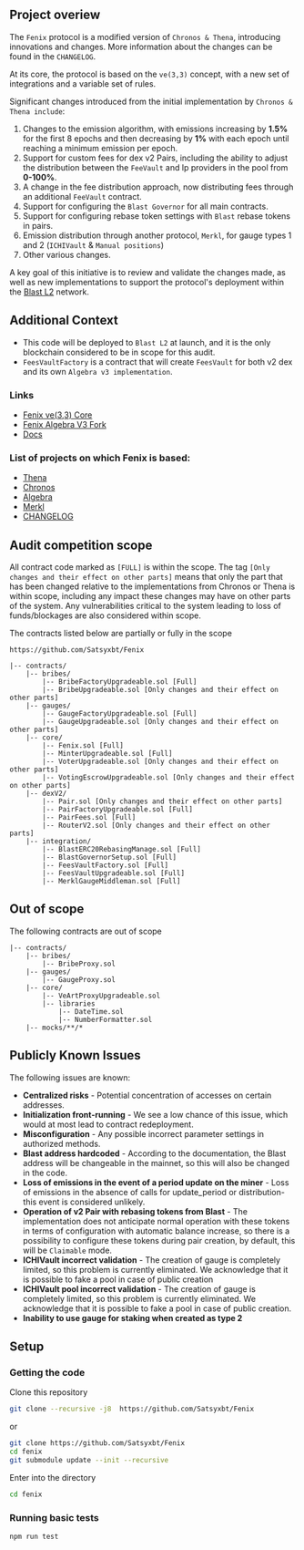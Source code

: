 
## Project overiew

The `Fenix` protocol is a modified version of `Chronos & Thena`, introducing innovations and changes. More information about the changes can be found in the `CHANGELOG`.

At its core, the protocol is based on the `ve(3,3)` concept, with a new set of integrations and a variable set of rules.

Significant changes introduced from the initial implementation by `Chronos & Thena include`:

1. Changes to the emission algorithm, with emissions increasing by **1.5%** for the first 8 epochs and then decreasing by **1%** with each epoch until reaching a minimum emission per epoch.
2. Support for custom fees for dex v2 Pairs, including the ability to adjust the distribution between the `FeeVault` and lp providers in the pool from **0-100%**.
3. A change in the fee distribution approach, now distributing fees through an additional `FeeVault` contract.
4. Support for configuring the `Blast Governor` for all main contracts.
5. Support for configuring rebase token settings with `Blast` rebase tokens in pairs.
6. Emission distribution through another protocol, `Merkl`, for gauge types 1 and 2 (`ICHIVault` & `Manual positions`)
7. Other various changes.
   
A key goal of this initiative is to review and validate the changes made, as well as new implementations to support the protocol's deployment within the [Blast L2](https://blast.io/en) network.

## Additional Context
* This code will be deployed to `Blast L2` at launch, and it is the only blockchain considered to be in scope for this audit.
* `FeesVaultFactory` is a contract that will create `FeesVault` for both v2 dex and its own `Algebra v3 implementation`.

### Links
- [Fenix ve(3,3) Core](https://github.com/Satsyxbt/Fenix)
- [Fenix Algebra V3 Fork](https://gitlab.com/Satsyxbt/fenix-dex-v3)
- [Docs](https://docs.fenixfinance.io/)

### List of projects on which Fenix is based:
- [Thena](https://github.com/ThenafiBNB/THENA-Contracts)
- [Chronos](https://github.com/ChronosEx/Chronos-ContractsV2)
- [Algebra](https://github.com/cryptoalgebra/Algebra/tree/master)
- [Merkl](https://github.com/AngleProtocol/merkl-contracts/)
- [CHANGELOG](https://github.com/Satsyxbt/Fenix/blob/main/CHANGELOG.md)
  
## Audit competition scope

All contract code marked as `[FULL]` is within the scope. The tag `[Only changes and their effect on other parts]` means that only the part that has been changed relative to the implementations from Chronos or Thena is within scope, including any impact these changes may have on other parts of the system. Any vulnerabilities critical to the system leading to loss of funds/blockages are also considered within scope.

The contracts listed below are partially or fully in the scope
```
https://github.com/Satsyxbt/Fenix

|-- contracts/
    |-- bribes/
        |-- BribeFactoryUpgradeable.sol [Full]
        |-- BribeUpgradeable.sol [Only changes and their effect on other parts]
    |-- gauges/
        |-- GaugeFactoryUpgradeable.sol [Full]
        |-- GaugeUpgradeable.sol [Only changes and their effect on other parts]
    |-- core/
        |-- Fenix.sol [Full]
        |-- MinterUpgradeable.sol [Full]
        |-- VoterUpgradeable.sol [Only changes and their effect on other parts]
        |-- VotingEscrowUpgradeable.sol [Only changes and their effect on other parts]
    |-- dexV2/
        |-- Pair.sol [Only changes and their effect on other parts]
        |-- PairFactoryUpgradeable.sol [Full]
        |-- PairFees.sol [Full]
        |-- RouterV2.sol [Only changes and their effect on other parts]
    |-- integration/
        |-- BlastERC20RebasingManage.sol [Full]
        |-- BlastGovernorSetup.sol [Full]
        |-- FeesVaultFactory.sol [Full]
        |-- FeesVaultUpgradeable.sol [Full]
        |-- MerklGaugeMiddleman.sol [Full]
```

## Out of scope
The following contracts are out of scope

```
|-- contracts/
    |-- bribes/
        |-- BribeProxy.sol
    |-- gauges/
        |-- GaugeProxy.sol
    |-- core/
        |-- VeArtProxyUpgradeable.sol
        |-- libraries
            |-- DateTime.sol
            |-- NumberFormatter.sol
    |-- mocks/**/*
```

## Publicly Known Issues
The following issues are known:

* **Centralized risks** - Potential concentration of accesses on certain addresses.
* **Initialization front-running** - We see a low chance of this issue, which would at most lead to contract redeployment.
* **Misconfiguration** - Any possible incorrect parameter settings in authorized methods.
* **Blast address hardcoded** - According to the documentation, the Blast address will be changeable in the mainnet, so this will also be changed in the code.
* **Loss of emissions in the event of a period update on the miner** -  Loss of emissions in the absence of calls for update_period or distribution- this event is considered unlikely.
* **Operation of v2 Pair with rebasing tokens from Blast** - The implementation does not anticipate normal operation with these tokens in terms of configuration with automatic balance increase, so there is a possibility to configure these tokens during pair creation, by default, this will be `Claimable` mode.
* **ICHIVault incorrect validation** - The creation of gauge is completely limited, so this problem is currently eliminated. We acknowledge that it is possible to fake a pool in case of public creation
* **ICHIVault pool incorrect validation** - The creation of gauge is completely limited, so this problem is currently eliminated. We acknowledge that it is possible to fake a pool in case of public creation.
* **Inability to use gauge for staking when created as type 2**
  
## Setup
### Getting the code
Clone this repository
```sh
git clone --recursive -j8  https://github.com/Satsyxbt/Fenix
```
or
```sh
git clone https://github.com/Satsyxbt/Fenix
cd fenix
git submodule update --init --recursive
```

Enter into the directory
```sh
cd fenix
```

### Running basic tests
```sh
npm run test
```
